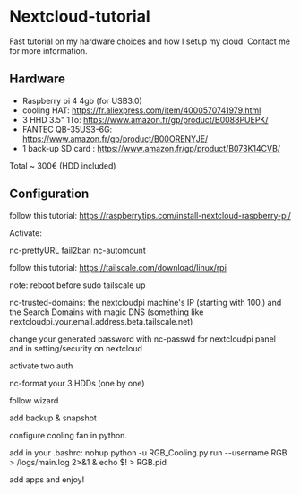 # Nextcloud-tutorial

Fast tutorial on my hardware choices and how I setup my cloud. Contact me for more information.

## Hardware
* Raspberry pi 4 4gb (for USB3.0)
* cooling HAT: https://fr.aliexpress.com/item/4000570741979.html
* 3 HHD 3.5" 1To: https://www.amazon.fr/gp/product/B0088PUEPK/
* FANTEC QB-35US3-6G: https://www.amazon.fr/gp/product/B00ORENYJE/
* 1 back-up SD card : https://www.amazon.fr/gp/product/B073K14CVB/

Total ~ 300€ (HDD included)

## Configuration

follow this tutorial: https://raspberrytips.com/install-nextcloud-raspberry-pi/

Activate:

nc-prettyURL
fail2ban
nc-automount

follow this tutorial: https://tailscale.com/download/linux/rpi

note: reboot before sudo tailscale up

nc-trusted-domains: the nextcloudpi machine's IP (starting with 100.) and the Search Domains with magic DNS (something like nextcloudpi.your.email.address.beta.tailscale.net) 

change your generated password with nc-passwd for nextcloudpi panel and in setting/security on nextcloud

activate two auth 

nc-format your 3 HDDs (one by one)

follow wizard

add backup & snapshot

configure cooling fan in python.

add in your .bashrc: nohup python -u RGB_Cooling.py run --username RGB > /logs/main.log 2>&1 & echo $! > RGB.pid

add apps and enjoy!
